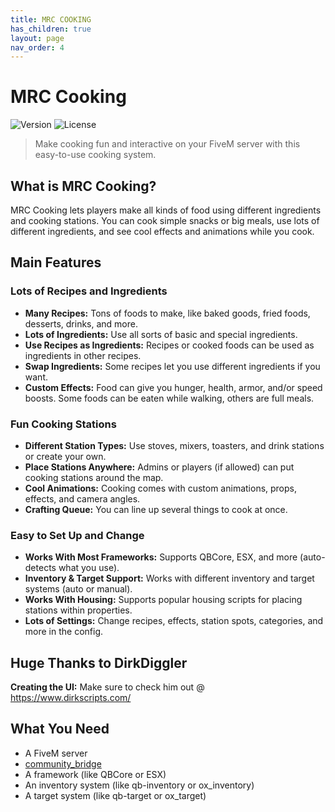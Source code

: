 ```yaml
---
title: MRC COOKING
has_children: true
layout: page
nav_order: 4
---
```


# MRC Cooking

![Version](https://img.shields.io/badge/Version-1.0.0-blue)
![License](https://img.shields.io/badge/License-Commercial-green)

> Make cooking fun and interactive on your FiveM server with this easy-to-use cooking system.

## What is MRC Cooking?

MRC Cooking lets players make all kinds of food using different ingredients and cooking stations. You can cook simple snacks or big meals, use lots of different ingredients, and see cool effects and animations while you cook.

## Main Features

### Lots of Recipes and Ingredients

- **Many Recipes:** Tons of foods to make, like baked goods, fried foods, desserts, drinks, and more.
- **Lots of Ingredients:** Use all sorts of basic and special ingredients.
- **Use Recipes as Ingredients:** Recipes or cooked foods can be used as ingredients in other recipes.
- **Swap Ingredients:** Some recipes let you use different ingredients if you want.
- **Custom Effects:** Food can give you hunger, health, armor, and/or speed boosts. Some foods can be eaten while walking, others are full meals.

### Fun Cooking Stations

- **Different Station Types:** Use stoves, mixers, toasters, and drink stations or create your own.
- **Place Stations Anywhere:** Admins or players (if allowed) can put cooking stations around the map.
- **Cool Animations:** Cooking comes with custom animations, props, effects, and camera angles.
- **Crafting Queue:** You can line up several things to cook at once.

### Easy to Set Up and Change

- **Works With Most Frameworks:** Supports QBCore, ESX, and more (auto-detects what you use).
- **Inventory & Target Support:** Works with different inventory and target systems (auto or manual).
- **Works With Housing:** Supports popular housing scripts for placing stations within properties.
- **Lots of Settings:** Change recipes, effects, station spots, categories, and more in the config.

## Huge Thanks to DirkDiggler
**Creating the UI:** Make sure to check him out @ https://www.dirkscripts.com/

## What You Need

- A FiveM server
- [community_bridge](https://github.com/The-Order-Of-The-Sacred-Framework/community_bridge)
- A framework (like QBCore or ESX)
- An inventory system (like qb-inventory or ox_inventory)
- A target system (like qb-target or ox_target)